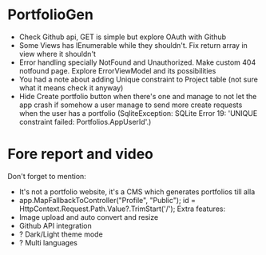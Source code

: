 # PortfolioGen

- Check Github api, GET is simple but explore OAuth with Github
- Some Views has IEnumerable while they shouldn't. Fix return array in view where it shouldn't
- Error handling specially NotFound and Unauthorized. Make custom 404 notfound page. Explore ErrorViewModel and its possibilities
- You had a note about adding Unique constraint to Project table (not sure what it means check it anyway)
- Hide Create portfolio button when there's one and manage to not let the app crash if somehow a user manage to send more create requests when 
the user has a portfolio (SqliteException: SQLite Error 19: 'UNIQUE constraint failed: Portfolios.AppUserId'.)





# Fore report and video
Don't forget to mention:
- It's not a portfolio website, it's a CMS which generates portfolios till alla
- app.MapFallbackToController("Profile", "Public"); id = HttpContext.Request.Path.Value?.TrimStart('/');
Extra features:
- Image upload and auto convert and resize
- Github API integration
- ? Dark/Light theme mode
- ? Multi languages
